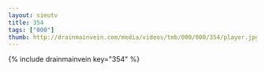 ```yaml
--- 
layout: sieutv
title: 354
tags: ["000"]
thumb: http://drainmainvein.com/media/videos/tmb/000/000/354/player.jpg
---
```

{% include drainmainvein key="354" %} 
